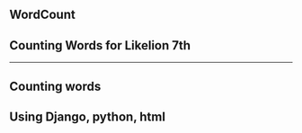 ## WordCount
## Counting Words for Likelion 7th
--- 
## Counting words 
## Using Django, python, html
